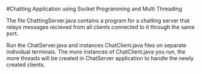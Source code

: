 #Chatting Application using Socket Programming and Multi Threading

The file ChattingServer.java contains a program for a chatting server that relays messages recieved from all clients connected to it through the same port.<br>

Run the ChatServer.java and instances ChatClient.java files on separate individual terminals. The more instances of ChatClient.java you run, the more threads will be created in ChatServer application to handle the newly created clients. 